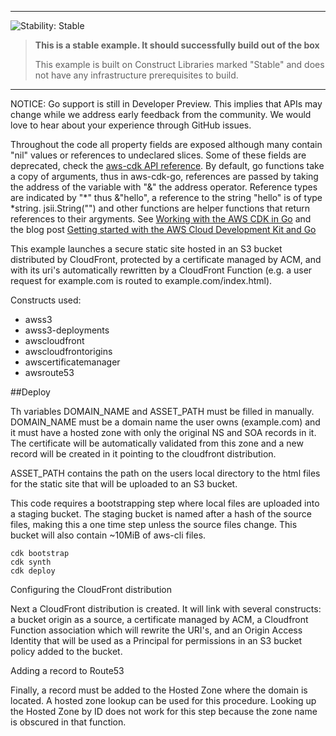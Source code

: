 <!--BEGIN STABILITY BANNER-->
---

![Stability: Stable](https://img.shields.io/badge/stability-Stable-success.svg?style=for-the-badge)

> **This is a stable example. It should successfully build out of the box**
>
> This example is built on Construct Libraries marked "Stable" and does not have any infrastructure prerequisites to build.
---
<!--END STABILITY BANNER-->

NOTICE: Go support is still in Developer Preview. This implies that APIs may change while we address early feedback from the community. We would love to hear about your experience through GitHub issues.

Throughout the code all property fields are exposed although many contain "nil" values or references to undeclared slices. Some of these fields are deprecated, check the [aws-cdk API reference](https://docs.aws.amazon.com/cdk/api/latest/docs/aws-construct-library.html). By default, go functions take a copy of arguments, thus in aws-cdk-go, references are passed by taking the address of the variable with "&" the address operator. Reference types are indicated by "*" thus &"hello", a reference to the string "hello" is of type *string. jsii.String("") and other functions are helper functions that return references to their argyments. See [Working with the AWS CDK in Go](https://docs.aws.amazon.com/cdk/latest/guide/work-with-cdk-go.html) and the blog post [Getting started with the AWS Cloud Development Kit and Go](https://aws.amazon.com/blogs/developer/getting-started-with-the-aws-cloud-development-kit-and-go/)

This example launches a secure static site hosted in an S3 bucket distributed by CloudFront, protected by a certificate managed by ACM, and with its uri's automatically rewritten by a CloudFront Function (e.g. a user request for example.com is routed to example.com/index.html). 

Constructs used:
- awss3
- awss3-deployments
- awscloudfront
- awscloudfrontorigins
- awscertificatemanager
- awsroute53


##Deploy

Th variables DOMAIN_NAME and ASSET_PATH must be filled in manually. DOMAIN_NAME must be a domain name the user owns (example.com) and it must have a hosted zone with only the original NS and SOA records in it. The certificate will be automatically validated from this zone and a new record will be created in it pointing to the cloudfront distribution.

ASSET_PATH contains the path on the users local directory to the html files for the static site that will be uploaded to an S3 bucket. 

This code requires a bootstrapping step where local files are uploaded into a staging bucket. The staging bucket is named after a hash of the source files, making this a one time step unless the source files change. This bucket will also contain ~10MiB of aws-cli files.

```
cdk bootstrap
cdk synth  
cdk deploy
```




Configuring the CloudFront distribution


Next a CloudFront distribution is created. It will link with several constructs: a bucket origin as a source, a certificate managed by ACM, a Cloudfront Function association which will rewrite the URI's, and an Origin Access Identity that will be used as a Principal for permissions in an S3 bucket policy added to the bucket.

Adding a record to Route53

Finally, a record must be added to the Hosted Zone where the domain is located. A hosted zone lookup can be used for this procedure. Looking up the Hosted Zone by ID does not work for this step because the zone name is obscured in that function.